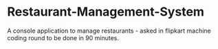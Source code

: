 # Restaurant-Management-System
A console application to manage restaurants - asked in flipkart machine coding round to be done in 90 minutes.
